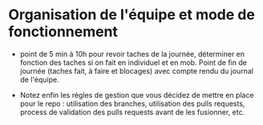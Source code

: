 # Organisation de l'équipe et mode de fonctionnement

- point de 5 min à 10h pour revoir taches de la journée, déterminer en fonction des taches si on fait en individuel et en mob. Point de fin de journée (taches fait, à faire et blocages) avec compte rendu du journal de l'équipe. 

- Notez enfin les règles de gestion que vous décidez de mettre en place pour le repo : utilisation des branches, utilisation des pulls requests, process de validation des pulls requests avant de les fusionner, etc.
